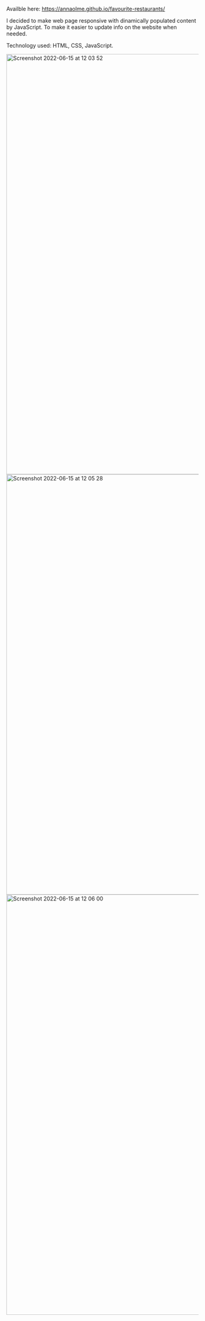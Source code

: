 Availble here: https://annaolme.github.io/favourite-restaurants/

I decided to make web page responsive with dinamically populated content by JavaScript. To make it easier to update info on the website when needed.

Technology used: HTML, CSS, JavaScript.


<img width="1100" alt="Screenshot 2022-06-15 at 12 03 52" src="https://user-images.githubusercontent.com/54401056/173790670-6764004e-f0a2-4d5e-8c69-df165d7c2281.png">

<img width="1100" alt="Screenshot 2022-06-15 at 12 05 28" src="https://user-images.githubusercontent.com/54401056/173791069-4c7cb752-2440-4f7f-bbca-f9a8ae5a4039.png">
<img width="1100" alt="Screenshot 2022-06-15 at 12 06 00" src="https://user-images.githubusercontent.com/54401056/173791107-6e4b7e7f-aeaf-4f4c-9c3b-2ac07571a01b.png">
